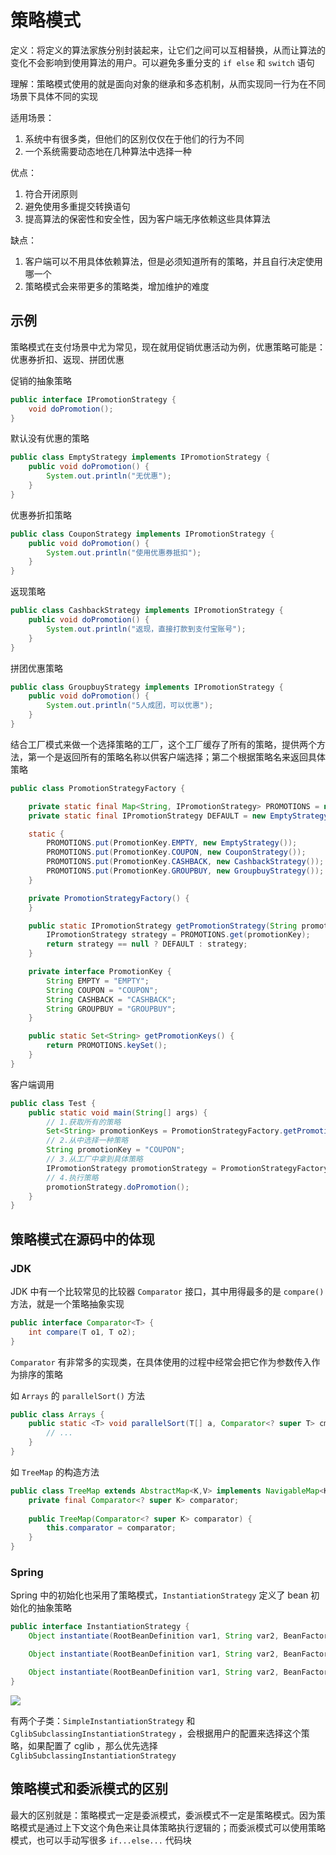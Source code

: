 # 策略模式

定义：将定义的算法家族分别封装起来，让它们之间可以互相替换，从而让算法的变化不会影响到使用算法的用户。可以避免多重分支的 `if else` 和 `switch` 语句

理解：策略模式使用的就是面向对象的继承和多态机制，从而实现同一行为在不同场景下具体不同的实现

适用场景：

1. 系统中有很多类，但他们的区别仅仅在于他们的行为不同
2. 一个系统需要动态地在几种算法中选择一种

优点：

1. 符合开闭原则
2. 避免使用多重提交转换语句
3. 提高算法的保密性和安全性，因为客户端无序依赖这些具体算法

缺点：

1. 客户端可以不用具体依赖算法，但是必须知道所有的策略，并且自行决定使用哪一个
2. 策略模式会来带更多的策略类，增加维护的难度



## 示例

策略模式在支付场景中尤为常见，现在就用促销优惠活动为例，优惠策略可能是：优惠券折扣、返现、拼团优惠

促销的抽象策略

```java
public interface IPromotionStrategy {
    void doPromotion();
}
```



默认没有优惠的策略

```java
public class EmptyStrategy implements IPromotionStrategy {
    public void doPromotion() {
        System.out.println("无优惠");
    }
}
```



优惠券折扣策略

```java
public class CouponStrategy implements IPromotionStrategy {
    public void doPromotion() {
        System.out.println("使用优惠券抵扣");
    }
}
```



返现策略

```java
public class CashbackStrategy implements IPromotionStrategy {
    public void doPromotion() {
        System.out.println("返现，直接打款到支付宝账号");
    }
}
```



拼团优惠策略

```java
public class GroupbuyStrategy implements IPromotionStrategy {
    public void doPromotion() {
        System.out.println("5人成团，可以优惠");
    }
}
```



结合工厂模式来做一个选择策略的工厂，这个工厂缓存了所有的策略，提供两个方法，第一个是返回所有的策略名称以供客户端选择；第二个根据策略名来返回具体策略

```java
public class PromotionStrategyFactory {

    private static final Map<String, IPromotionStrategy> PROMOTIONS = new HashMap<String, IPromotionStrategy>();
    private static final IPromotionStrategy DEFAULT = new EmptyStrategy();

    static {
        PROMOTIONS.put(PromotionKey.EMPTY, new EmptyStrategy());
        PROMOTIONS.put(PromotionKey.COUPON, new CouponStrategy());
        PROMOTIONS.put(PromotionKey.CASHBACK, new CashbackStrategy());
        PROMOTIONS.put(PromotionKey.GROUPBUY, new GroupbuyStrategy());
    }

    private PromotionStrategyFactory() {
    }

    public static IPromotionStrategy getPromotionStrategy(String promotionKey) {
        IPromotionStrategy strategy = PROMOTIONS.get(promotionKey);
        return strategy == null ? DEFAULT : strategy;
    }

    private interface PromotionKey {
        String EMPTY = "EMPTY";
        String COUPON = "COUPON";
        String CASHBACK = "CASHBACK";
        String GROUPBUY = "GROUPBUY";
    }

    public static Set<String> getPromotionKeys() {
        return PROMOTIONS.keySet();
    }
}
```



客户端调用

```java
public class Test {
    public static void main(String[] args) {
        // 1.获取所有的策略
        Set<String> promotionKeys = PromotionStrategyFactory.getPromotionKeys();
        // 2.从中选择一种策略
        String promotionKey = "COUPON";
        // 3.从工厂中拿到具体策略
        IPromotionStrategy promotionStrategy = PromotionStrategyFactory.getPromotionStrategy(promotionKey);
        // 4.执行策略
        promotionStrategy.doPromotion();
    }
}
```



## 策略模式在源码中的体现

### JDK

JDK 中有一个比较常见的比较器 `Comparator` 接口，其中用得最多的是 `compare()` 方法，就是一个策略抽象实现

```java
public interface Comparator<T> {
    int compare(T o1, T o2);
}
```

`Comparator` 有非常多的实现类，在具体使用的过程中经常会把它作为参数传入作为排序的策略

如 `Arrays` 的 `parallelSort()` 方法

```java
public class Arrays {
    public static <T> void parallelSort(T[] a, Comparator<? super T> cmp) {
    	// ...
	}
}

```

如 `TreeMap` 的构造方法

```java
public class TreeMap extends AbstractMap<K,V> implements NavigableMap<K,V>, Cloneable, java.io.Serializable {
    private final Comparator<? super K> comparator;
    
    public TreeMap(Comparator<? super K> comparator) {
        this.comparator = comparator;
    }
}
```



### Spring

Spring 中的初始化也采用了策略模式，`InstantiationStrategy` 定义了 bean 初始化的抽象策略

```java
public interface InstantiationStrategy {
    Object instantiate(RootBeanDefinition var1, String var2, BeanFactory var3) throws BeansException;

    Object instantiate(RootBeanDefinition var1, String var2, BeanFactory var3, Constructor<?> var4, Object... var5) throws BeansException;

    Object instantiate(RootBeanDefinition var1, String var2, BeanFactory var3, Object var4, Method var5, Object... var6) throws BeansException;
}
```

![](https://wingbun-notes-image.oss-cn-guangzhou.aliyuncs.com/images/20211130223124.png)

有两个子类：`SimpleInstantiationStrategy` 和 `CglibSubclassingInstantiationStrategy` ，会根据用户的配置来选择这个策略，如果配置了 cglib ，那么优先选择 `CglibSubclassingInstantiationStrategy` 



## 策略模式和委派模式的区别

最大的区别就是：策略模式一定是委派模式，委派模式不一定是策略模式。因为策略模式是通过上下文这个角色来让具体策略执行逻辑的；而委派模式可以使用策略模式，也可以手动写很多 `if...else...` 代码块
